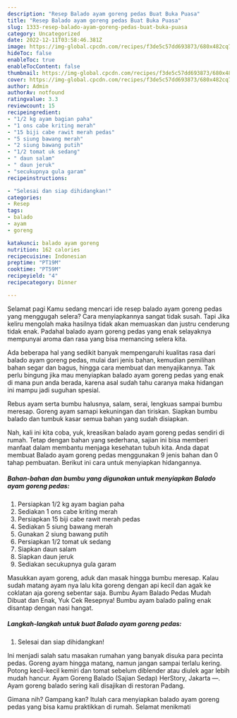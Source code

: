 ```yaml
---
description: "Resep Balado ayam goreng pedas Buat Buka Puasa"
title: "Resep Balado ayam goreng pedas Buat Buka Puasa"
slug: 1333-resep-balado-ayam-goreng-pedas-buat-buka-puasa
category: Uncategorized
date: 2022-12-11T03:58:46.381Z
image: https://img-global.cpcdn.com/recipes/f3de5c57dd693873/680x482cq70/balado-ayam-goreng-pedas-foto-resep-utama.jpg
hideToc: false
enableToc: true
enableTocContent: false
thumbnail: https://img-global.cpcdn.com/recipes/f3de5c57dd693873/680x482cq70/balado-ayam-goreng-pedas-foto-resep-utama.jpg
cover: https://img-global.cpcdn.com/recipes/f3de5c57dd693873/680x482cq70/balado-ayam-goreng-pedas-foto-resep-utama.jpg
author: Admin
authorAv: notfound
ratingvalue: 3.3
reviewcount: 15
recipeingredient:
- "1/2 kg ayam bagian paha"
- "1 ons cabe kriting merah"
- "15 biji cabe rawit merah pedas"
- "5 siung bawang merah"
- "2 siung bawang putih"
- "1/2 tomat uk sedang"
- " daun salam"
- " daun jeruk"
- "secukupnya gula garam"
recipeinstructions:

- "Selesai dan siap dihidangkan!"
categories:
- Resep
tags:
- balado
- ayam
- goreng

katakunci: balado ayam goreng 
nutrition: 162 calories
recipecuisine: Indonesian
preptime: "PT19M"
cooktime: "PT59M"
recipeyield: "4"
recipecategory: Dinner

---
```



Selamat pagi Kamu sedang mencari ide resep balado ayam goreng pedas yang menggugah selera? Cara menyiapkannya sangat tidak susah. Tapi Jika keliru mengolah maka hasilnya tidak akan memuaskan dan justru cenderung tidak enak. Padahal balado ayam goreng pedas yang enak selayaknya mempunyai aroma dan rasa yang bisa memancing selera kita.


Ada beberapa hal yang sedikit banyak mempengaruhi kualitas rasa dari balado ayam goreng pedas, mulai dari jenis bahan, kemudian pemilihan bahan segar dan bagus, hingga cara membuat dan menyajikannya. Tak perlu bingung jika mau menyiapkan balado ayam goreng pedas yang enak di mana pun anda berada, karena asal sudah tahu caranya maka hidangan ini mampu jadi suguhan spesial.

Rebus ayam serta bumbu halusnya, salam, serai, lengkuas sampai bumbu meresap. Goreng ayam samapi kekuningan dan tiriskan. Siapkan bumbu balado dan tumbuk kasar semua bahan yang sudah disiapkan.


Nah, kali ini kita coba, yuk, kreasikan balado ayam goreng pedas sendiri di rumah. Tetap dengan bahan yang sederhana, sajian ini bisa memberi manfaat dalam membantu menjaga kesehatan tubuh kita. Anda dapat membuat Balado ayam goreng pedas menggunakan 9 jenis bahan dan 0 tahap pembuatan. Berikut ini cara untuk menyiapkan hidangannya.

<!--inarticleads1-->

##### Bahan-bahan dan bumbu yang digunakan untuk menyiapkan Balado ayam goreng pedas:

1. Persiapkan 1/2 kg ayam bagian paha
1. Sediakan 1 ons cabe kriting merah
1. Persiapkan 15 biji cabe rawit merah pedas
1. Sediakan 5 siung bawang merah
1. Gunakan 2 siung bawang putih
1. Persiapkan 1/2 tomat uk sedang
1. Siapkan  daun salam
1. Siapkan  daun jeruk
1. Sediakan secukupnya gula garam


Masukkan ayam goreng, aduk dan masak hingga bumbu meresap. Kalau sudah matang ayam nya lalu kita goreng dengan api kecil dan agak ke coklatan aja goreng sebentar saja. Bumbu Ayam Balado Pedas Mudah Dibuat dan Enak, Yuk Cek Resepnya! Bumbu ayam balado paling enak disantap dengan nasi hangat. 

<!--inarticleads2-->

##### Langkah-langkah untuk buat Balado ayam goreng pedas:


1. Selesai dan siap dihidangkan!

Ini menjadi salah satu masakan rumahan yang banyak disuka para pecinta pedas. Goreng ayam hingga matang, namun jangan sampai terlalu kering. Potong kecil-kecil kemiri dan tomat sebelum diblender atau diulek agar lebih mudah hancur. Ayam Goreng Balado (Sajian Sedap) HerStory, Jakarta —. Ayam goreng balado sering kali disajikan di restoran Padang. 

Gimana nih? Gampang kan? Itulah cara menyiapkan balado ayam goreng pedas yang bisa kamu praktikkan di rumah. Selamat menikmati
